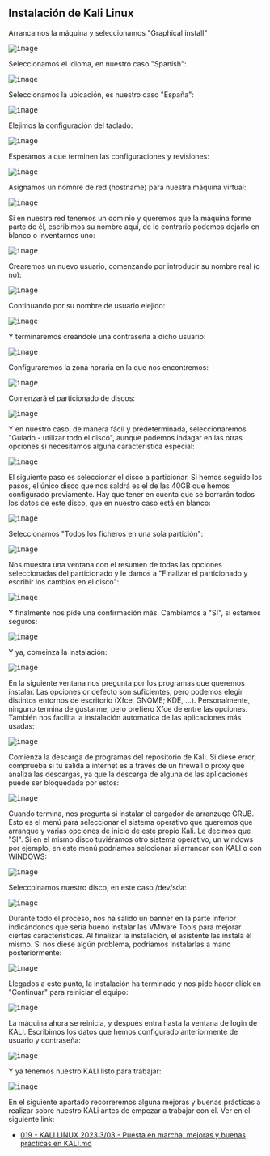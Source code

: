 ## Instalación de Kali Linux

Arrancamos la máquina y seleccionamos "Graphical install"

<kbd>![image](https://github.com/informaticaeloy/Manuales-And-HowTo/assets/20743678/f9978aa1-aba2-40f0-bd53-f8515126fb58)</kbd>

Seleccionamos el idioma, en nuestro caso "Spanish":

<kbd>![image](https://github.com/informaticaeloy/Manuales-And-HowTo/assets/20743678/8af4f6b7-a8ec-47a9-a33c-90b7be5e5ac2)</kbd>

Seleccionamos la ubicación, es nuestro caso "España":

<kbd>![image](https://github.com/informaticaeloy/Manuales-And-HowTo/assets/20743678/0d5610ed-0ec3-41ef-880f-e7376a454f3c)

Elejimos la configuración del taclado:

<kbd>![image](https://github.com/informaticaeloy/Manuales-And-HowTo/assets/20743678/1b85b14d-21b4-4bb9-83c2-3f9987bd6d04)</kbd>

Esperamos a que terminen las configuraciones y revisiones:

<kbd>![image](https://github.com/informaticaeloy/Manuales-And-HowTo/assets/20743678/7f1ee484-9132-4790-89af-33a37a6e55ad)</kbd>

Asignamos un nomnre de red (hostname) para nuestra máquina virtual:

<kbd>![image](https://github.com/informaticaeloy/Manuales-And-HowTo/assets/20743678/0a763732-6cac-4349-b102-3813c89579a2)</kbd>

Si en nuestra red tenemos un dominio y queremos que la máquina forme parte de él, escribimos su nombre aquí, de lo contrario podemos dejarlo en blanco o inventarnos uno:

<kbd>![image](https://github.com/informaticaeloy/Manuales-And-HowTo/assets/20743678/ebcc118e-3072-4bbd-9ca8-460e8cdea0d8)</kbd>

Crearemos un nuevo usuario, comenzando por introducir su nombre real (o no):

<kbd>![image](https://github.com/informaticaeloy/Manuales-And-HowTo/assets/20743678/0e74d391-9ba0-4795-ba75-22f5363c9e6c)</kbd>

Continuando por su nombre de usuario elejido:

<kbd>![image](https://github.com/informaticaeloy/Manuales-And-HowTo/assets/20743678/96f589b7-0f76-49bf-a56d-2c46a0d25cd4)</kbd>

Y terminaremos creándole una contraseña a dicho usuario:

<kbd>![image](https://github.com/informaticaeloy/Manuales-And-HowTo/assets/20743678/367af236-1757-4386-bb84-dd0fd9f6e4f4)</kbd>

Configuraremos la zona horaria en la que nos encontremos:

<kbd>![image](https://github.com/informaticaeloy/Manuales-And-HowTo/assets/20743678/90eeec9b-4d2c-49fb-991b-7c52431cb0aa)</kbd>

Comenzará el particionado de discos:

<kbd>![image](https://github.com/informaticaeloy/Manuales-And-HowTo/assets/20743678/cc5248f9-68a7-411b-9c4b-a2743e8ed8e3)</kbd>

Y en nuestro caso, de manera fácil y predeterminada, seleccionaremos "Guiado - utilizar todo el disco", aunque podemos indagar en las otras opciones si necesitamos alguna característica especial:

<kbd>![image](https://github.com/informaticaeloy/Manuales-And-HowTo/assets/20743678/59e64e7d-4265-452b-9ad5-164e83914714)</kbd>

El siguiente paso es seleccionar el disco a particionar. Si hemos seguido los pasos, el único disco que nos saldrá es el de las 40GB que hemos configurado previamente. Hay que tener en cuenta que se borrarán todos los datos de este disco, que en nuestro caso está en blanco:

<kbd>![image](https://github.com/informaticaeloy/Manuales-And-HowTo/assets/20743678/bf532896-c1ca-4282-ab09-81a28c10f0e2)</kbd>

Seleccionamos "Todos los ficheros en una sola partición":

<kbd>![image](https://github.com/informaticaeloy/Manuales-And-HowTo/assets/20743678/24f75573-d3fb-4716-8483-9a35a5fdddfb)</kbd>

Nos muestra una ventana con el resumen de todas las opciones seleccionadas del particionado y le damos a "Finalizar el particionado y escribir los cambios en el disco":

<kbd>![image](https://github.com/informaticaeloy/Manuales-And-HowTo/assets/20743678/649c7095-6b54-46cb-ac87-01f16498fa6d)</kbd>

Y finalmente nos pide una confirmación más. Cambiamos a "SI", si estamos seguros:

<kbd>![image](https://github.com/informaticaeloy/Manuales-And-HowTo/assets/20743678/4e81e372-5c1d-411e-94d0-4112f87da786)</kbd>

Y ya, comeinza la instalación:

<kbd>![image](https://github.com/informaticaeloy/Manuales-And-HowTo/assets/20743678/f72b5d3f-b21b-416b-b837-557831b469cc)</kbd>

En la siguiente ventana nos pregunta por los programas que queremos instalar. Las opciones or defecto son suficientes, pero podemos elegir distintos entornos de escritorio (Xfce, GNOME; KDE, ...). Personalmente, ninguno termina de gustarme, pero prefiero Xfce de entre las opciones. También nos facilita la instalación automática de las aplicaciones más usadas:

<kbd>![image](https://github.com/informaticaeloy/Manuales-And-HowTo/assets/20743678/6050e7f7-cf30-45cb-aff8-5b3c180eca9b)</kbd>

Comienza la descarga de programas del repositorio de Kali. Si diese error, comprueba si tu salida a internet es a través de un firewall o proxy que analiza las descargas, ya que la descarga de alguna de las aplicaciones puede ser bloquedada por estos:

<kbd>![image](https://github.com/informaticaeloy/Manuales-And-HowTo/assets/20743678/b7f20c3f-7666-4366-89ab-71831ee8ad65)</kbd>

Cuando termina, nos pregunta si instalar el cargador de arranzuqe GRUB. Esto es el menú para seleccionar el sistema operativo que queremos que arranque y varias opciones de inicio de este propio Kali. Le decimos que "SI". Si en el mismo disco tuviéramos otro sistema operativo, un windows por ejemplo, en este menú podríamos selccionar si arrancar con KALI o con WINDOWS:

<kbd>![image](https://github.com/informaticaeloy/Manuales-And-HowTo/assets/20743678/5c7e50d2-84ae-48b3-ab38-36018a8bb302)</kbd>

Seleccoinamos nuestro disco, en este caso /dev/sda:

<kbd>![image](https://github.com/informaticaeloy/Manuales-And-HowTo/assets/20743678/8354d3bf-7b84-4b0e-b888-6fd0aff79b30)</kbd>

Durante todo el proceso, nos ha salido un banner en la parte inferior indicándonos que sería bueno instalar las VMware Tools para mejorar ciertas características. Al finalizar la instalación, el asistente las instala él mismo. Si nos diese algún problema, podríamos instalarlas a mano posteriormente:

<kbd>![image](https://github.com/informaticaeloy/Manuales-And-HowTo/assets/20743678/69cf65fa-b054-464f-886a-5f070f653c75)</kbd>

Llegados a este punto, la instalación ha terminado y nos pide hacer click en "Continuar" para reiniciar el equipo:

<kbd>![image](https://github.com/informaticaeloy/Manuales-And-HowTo/assets/20743678/9c335670-1bff-4301-8748-29678810d98a)</kbd>

La máquina ahora se reinicia, y después entra hasta la ventana de login de KALI. Escribimos los datos que hemos configurado anteriormente de usuario y contraseña:

<kbd>![image](https://github.com/informaticaeloy/Manuales-And-HowTo/assets/20743678/d31eb99a-16d4-49b3-8cd6-c8726ccfb2b8)</kbd>

Y ya tenemos nuestro KALI listo para trabajar:

<kbd>![image](https://github.com/informaticaeloy/Manuales-And-HowTo/assets/20743678/853846ea-230d-422b-866d-4e84cc6a9a4e)</kbd>

En el siguiente apartado recorreremos alguna mejoras y buenas prácticas a realizar sobre nuestro KALi antes de empezar a trabajar con él. Ver en el siguiente link:

* [019 - KALI LINUX 2023.3/03 - Puesta en marcha, mejoras y buenas prácticas en KALI.md](https://github.com/informaticaeloy/Manuales-And-HowTo/blob/main/019%20-%20KALI%20LINUX%202023.3/03%20-%20Puesta%20en%20marcha%2C%20mejoras%20y%20buenas%20pr%C3%A1cticas%20en%20KALI.md)

